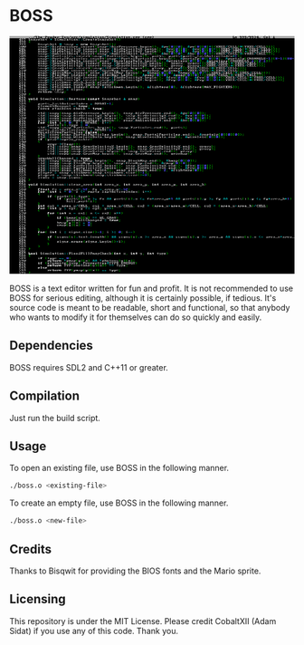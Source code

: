 # BOSS

![Alt text](https://github.com/CobaltXII/boss/blob/master/boss_2.png?raw=true)

BOSS is a text editor written for fun and profit. It is not recommended to use BOSS for serious editing, although it is certainly possible, if tedious. It's source code is meant to be readable, short and functional, so that anybody who wants to modify it for themselves can do so quickly and easily.

## Dependencies

BOSS requires SDL2 and C++11 or greater.

## Compilation

Just run the build script.

## Usage

To open an existing file, use BOSS in the following manner.

```bash
./boss.o <existing-file>
```

To create an empty file, use BOSS in the following manner.

```bash
./boss.o <new-file>
```

## Credits

Thanks to Bisqwit for providing the BIOS fonts and the Mario sprite.

## Licensing

This repository is under the MIT License. Please credit CobaltXII (Adam Sidat) if you use any of this code. Thank you.